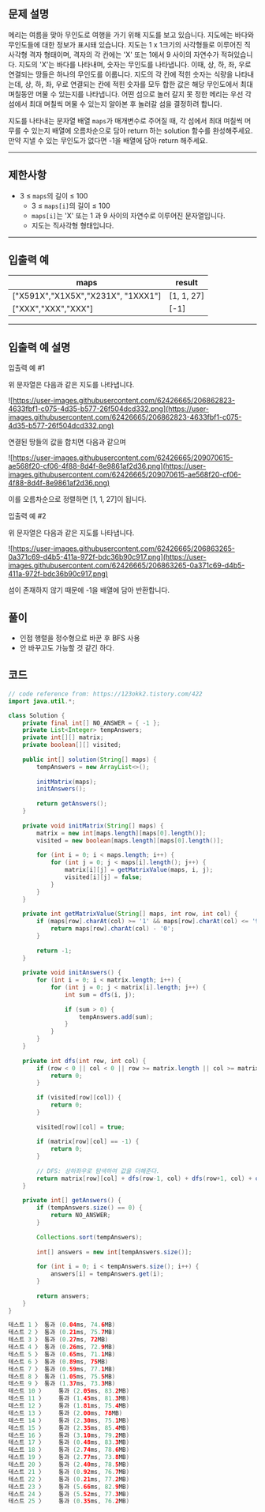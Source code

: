 ## **문제 설명**

메리는 여름을 맞아 무인도로 여행을 가기 위해 지도를 보고 있습니다. 지도에는 바다와 무인도들에 대한 정보가 표시돼 있습니다. 지도는 1 x 1크기의 사각형들로 이루어진 직사각형 격자 형태이며, 격자의 각 칸에는 'X' 또는 1에서 9 사이의 자연수가 적혀있습니다. 지도의 'X'는 바다를 나타내며, 숫자는 무인도를 나타냅니다. 이때, 상, 하, 좌, 우로 연결되는 땅들은 하나의 무인도를 이룹니다. 지도의 각 칸에 적힌 숫자는 식량을 나타내는데, 상, 하, 좌, 우로 연결되는 칸에 적힌 숫자를 모두 합한 값은 해당 무인도에서 최대 며칠동안 머물 수 있는지를 나타냅니다. 어떤 섬으로 놀러 갈지 못 정한 메리는 우선 각 섬에서 최대 며칠씩 머물 수 있는지 알아본 후 놀러갈 섬을 결정하려 합니다.

지도를 나타내는 문자열 배열 `maps`가 매개변수로 주어질 때, 각 섬에서 최대 며칠씩 머무를 수 있는지 배열에 오름차순으로 담아 return 하는 solution 함수를 완성해주세요. 만약 지낼 수 있는 무인도가 없다면 -1을 배열에 담아 return 해주세요.

---

## 제한사항

- 3 ≤ `maps`의 길이 ≤ 100
    - 3 ≤ `maps[i]`의 길이 ≤ 100
    - `maps[i]`는 'X' 또는 1 과 9 사이의 자연수로 이루어진 문자열입니다.
    - 지도는 직사각형 형태입니다.

---

## 입출력 예

| maps | result |
| --- | --- |
| ["X591X","X1X5X","X231X", "1XXX1"] | [1, 1, 27] |
| ["XXX","XXX","XXX"] | [-1] |

---

## 입출력 예 설명

입출력 예 #1

위 문자열은 다음과 같은 지도를 나타냅니다.

![https://user-images.githubusercontent.com/62426665/206862823-4633fbf1-c075-4d35-b577-26f504dcd332.png](https://user-images.githubusercontent.com/62426665/206862823-4633fbf1-c075-4d35-b577-26f504dcd332.png)

연결된 땅들의 값을 합치면 다음과 같으며

![https://user-images.githubusercontent.com/62426665/209070615-ae568f20-cf06-4f88-8d4f-8e9861af2d36.png](https://user-images.githubusercontent.com/62426665/209070615-ae568f20-cf06-4f88-8d4f-8e9861af2d36.png)

이를 오름차순으로 정렬하면 [1, 1, 27]이 됩니다.

입출력 예 #2

위 문자열은 다음과 같은 지도를 나타냅니다.

![https://user-images.githubusercontent.com/62426665/206863265-0a371c69-d4b5-411a-972f-bdc36b90c917.png](https://user-images.githubusercontent.com/62426665/206863265-0a371c69-d4b5-411a-972f-bdc36b90c917.png)

섬이 존재하지 않기 때문에 -1을 배열에 담아 반환합니다.

## 풀이

- 인접 행렬을 정수형으로 바꾼 후 BFS 사용
- 안 바꾸고도 가능할 것 같긴 하다.

## 코드

```java
// code reference from: https://123okk2.tistory.com/422
import java.util.*;

class Solution {
    private final int[] NO_ANSWER = { -1 };
    private List<Integer> tempAnswers;
    private int[][] matrix;
    private boolean[][] visited;
    
    public int[] solution(String[] maps) {
        tempAnswers = new ArrayList<>();
        
        initMatrix(maps);
        initAnswers();
        
        return getAnswers();
    }
    
    private void initMatrix(String[] maps) {
        matrix = new int[maps.length][maps[0].length()];
        visited = new boolean[maps.length][maps[0].length()];
        
        for (int i = 0; i < maps.length; i++) {
            for (int j = 0; j < maps[i].length(); j++) {
                matrix[i][j] = getMatrixValue(maps, i, j);
                visited[i][j] = false;
            }
        }
    }
    
    private int getMatrixValue(String[] maps, int row, int col) {
        if (maps[row].charAt(col) >= '1' && maps[row].charAt(col) <= '9') {
            return maps[row].charAt(col) - '0';
        } 
        
        return -1;
    }
    
    private void initAnswers() {
        for (int i = 0; i < matrix.length; i++) {
            for (int j = 0; j < matrix[i].length; j++) {
                int sum = dfs(i, j);
                
                if (sum > 0) {
                    tempAnswers.add(sum);
                }
            }
        }
    }
    
    private int dfs(int row, int col) {
        if (row < 0 || col < 0 || row >= matrix.length || col >= matrix[0].length) {
            return 0;
        }
        
        if (visited[row][col]) {
            return 0;
        }
        
        visited[row][col] = true;
        
        if (matrix[row][col] == -1) {
            return 0;
        }
        
        // DFS: 상하좌우로 탐색하여 값을 더해준다.
        return matrix[row][col] + dfs(row-1, col) + dfs(row+1, col) + dfs(row, col-1) + dfs(row, col+1);
    }
    
    private int[] getAnswers() {
        if (tempAnswers.size() == 0) {
            return NO_ANSWER;
        }
        
        Collections.sort(tempAnswers);
        
        int[] answers = new int[tempAnswers.size()];
        
        for (int i = 0; i < tempAnswers.size(); i++) {
            answers[i] = tempAnswers.get(i);
        }
        
        return answers;
    }
}

테스트 1 〉	통과 (0.04ms, 74.6MB)
테스트 2 〉	통과 (0.21ms, 75.7MB)
테스트 3 〉	통과 (0.27ms, 72MB)
테스트 4 〉	통과 (0.26ms, 72.9MB)
테스트 5 〉	통과 (0.65ms, 71.1MB)
테스트 6 〉	통과 (0.89ms, 75MB)
테스트 7 〉	통과 (0.59ms, 77.1MB)
테스트 8 〉	통과 (1.05ms, 75.5MB)
테스트 9 〉	통과 (1.37ms, 73.3MB)
테스트 10 〉	통과 (2.05ms, 83.2MB)
테스트 11 〉	통과 (1.45ms, 81.3MB)
테스트 12 〉	통과 (1.81ms, 75.4MB)
테스트 13 〉	통과 (2.00ms, 78MB)
테스트 14 〉	통과 (2.30ms, 75.1MB)
테스트 15 〉	통과 (2.35ms, 85.4MB)
테스트 16 〉	통과 (3.10ms, 79.2MB)
테스트 17 〉	통과 (0.48ms, 83.3MB)
테스트 18 〉	통과 (2.74ms, 78.6MB)
테스트 19 〉	통과 (2.77ms, 73.8MB)
테스트 20 〉	통과 (2.40ms, 78.5MB)
테스트 21 〉	통과 (0.92ms, 76.7MB)
테스트 22 〉	통과 (0.21ms, 77.2MB)
테스트 23 〉	통과 (5.66ms, 82.9MB)
테스트 24 〉	통과 (5.52ms, 77.3MB)
테스트 25 〉	통과 (0.35ms, 76.2MB)
```
